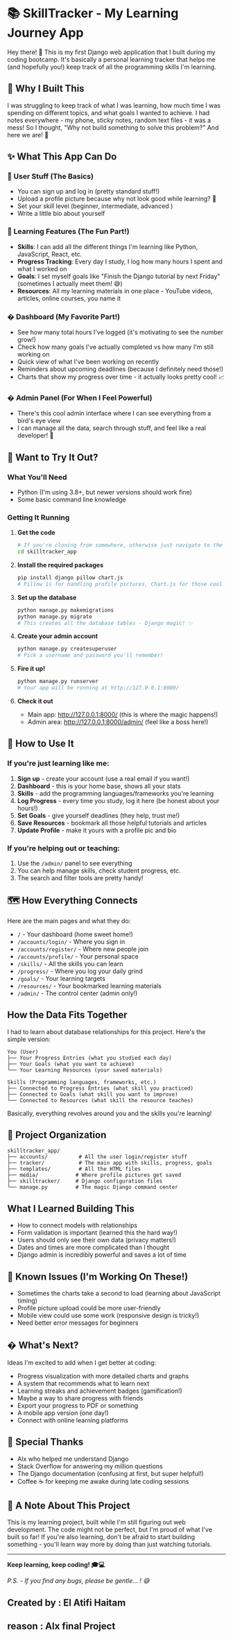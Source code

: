 # 📚 SkillTracker - My Learning Journey App

Hey there! 👋 This is my first Django web application that I built during my coding bootcamp. It's basically a personal learning tracker that helps me (and hopefully you!) keep track of all the programming skills I'm learning.

## 🤔 Why I Built This

I was struggling to keep track of what I was learning, how much time I was spending on different topics, and what goals I wanted to achieve. I had notes everywhere - my phone, sticky notes, random text files - it was a mess! So I thought, "Why not build something to solve this problem?" And here we are! 🎉

## ✨ What This App Can Do

### 👤 User Stuff (The Basics)
- You can sign up and log in (pretty standard stuff!)
- Upload a profile picture because why not look good while learning? 📸
- Set your skill level (beginner, intermediate, advanced )
- Write a little bio about yourself

### 🧠 Learning Features (The Fun Part!)
- **Skills**: I can add all the different things I'm learning like Python, JavaScript, React, etc.
- **Progress Tracking**: Every day I study, I log how many hours I spent and what I worked on
- **Goals**: I set myself goals like "Finish the Django tutorial by next Friday" (sometimes I actually meet them! 😅)
- **Resources**: All my learning materials in one place - YouTube videos, articles, online courses, you name it

### � Dashboard (My Favorite Part!)
- See how many total hours I've logged (it's motivating to see the number grow!)
- Check how many goals I've actually completed vs how many I'm still working on
- Quick view of what I've been working on recently
- Reminders about upcoming deadlines (because I definitely need those!)
- Charts that show my progress over time - it actually looks pretty cool! 📈

### �️ Admin Panel (For When I Feel Powerful)
- There's this cool admin interface where I can see everything from a bird's eye view
- I can manage all the data, search through stuff, and feel like a real developer! 💪



## 🚀 Want to Try It Out?

### What You'll Need
- Python (I'm using 3.8+, but newer versions should work fine)
- Some basic command line knowledge 

### Getting It Running

1. **Get the code**
   ```bash
   # If you're cloning from somewhere, otherwise just navigate to the folder
   cd skilltracker_app
   ```

2. **Install the required packages**
   ```bash
   pip install django pillow chart.js
   # Pillow is for handling profile pictures, Chart.js for those cool graphs!
   ```

3. **Set up the database**
   ```bash
   python manage.py makemigrations
   python manage.py migrate
   # This creates all the database tables - Django magic! ✨
   ```

4. **Create your admin account**
   ```bash
   python manage.py createsuperuser
   # Pick a username and password you'll remember!
   ```

5. **Fire it up!**
   ```bash
   python manage.py runserver
   # Your app will be running at http://127.0.0.1:8000/
   ```

6. **Check it out**
   - Main app: http://127.0.0.1:8000/ (this is where the magic happens!)
   - Admin area: http://127.0.0.1:8000/admin/ (feel like a boss here!)

## 📱 How to Use It 

### If you're just learning like me:
1. **Sign up** - create your account (use a real email if you want!)
2. **Dashboard** - this is your home base, shows all your stats
3. **Skills** - add the programming languages/frameworks you're learning
4. **Log Progress** - every time you study, log it here (be honest about your hours!)
5. **Set Goals** - give yourself deadlines (they help, trust me!)
6. **Save Resources** - bookmark all those helpful tutorials and articles
7. **Update Profile** - make it yours with a profile pic and bio

### If you're helping out or teaching:
1. Use the `/admin/` panel to see everything
2. You can help manage skills, check student progress, etc.
3. The search and filter tools are pretty handy!

## 🗺️ How Everything Connects

Here are the main pages and what they do:

- `/` - Your dashboard (home sweet home!)
- `/accounts/login/` - Where you sign in
- `/accounts/register/` - Where new people join
- `/accounts/profile/` - Your personal space
- `/skills/` - All the skills you can learn
- `/progress/` - Where you log your daily grind
- `/goals/` - Your learning targets
- `/resources/` - Your bookmarked learning materials
- `/admin/` - The control center (admin only!)

##  How the Data Fits Together

I had to learn about database relationships for this project. Here's the simple version:

```
You (User)
├── Your Progress Entries (what you studied each day)
├── Your Goals (what you want to achieve)
└── Your Learning Resources (your saved materials)

Skills (Programming languages, frameworks, etc.)
├── Connected to Progress Entries (what skill you practiced)
├── Connected to Goals (what skill you want to improve)
└── Connected to Resources (what skill the resource teaches)
```

Basically, everything revolves around you and the skills you're learning!

## 📂 Project Organization

```
skilltracker_app/
├── accounts/          # All the user login/register stuff
├── tracker/           # The main app with skills, progress, goals
├── templates/         # All the HTML files
├── media/            # Where profile pictures get saved
├── skilltracker/     # Django configuration files
└── manage.py         # The magic Django command center
```

##  What I Learned Building This

- How to connect models with relationships 
- Form validation is important (learned this the hard way!)
- Users should only see their own data (privacy matters!)
- Dates and times are more complicated than I thought
- Django admin is incredibly powerful and saves a lot of time

## 🐛 Known Issues (I'm Working On These!)

- Sometimes the charts take a second to load (learning about JavaScript timing)
- Profile picture upload could be more user-friendly
- Mobile view could use some work (responsive design is tricky!)
- Need better error messages for beginners

## � What's Next?

Ideas I'm excited to add when I get better at coding:

- Progress visualization with more detailed charts and graphs
- A system that recommends what to learn next
- Learning streaks and achievement badges (gamification!)
- Maybe a way to share progress with friends
- Export your progress to PDF or something
- A mobile app version (one day!)
- Connect with online learning platforms

## 🙏 Special Thanks

- Alx who helped me understand Django
- Stack Overflow for answering my million questions
- The Django documentation (confusing at first, but super helpful!)
- Coffee ☕ for keeping me awake during late coding sessions

## 📝 A Note About This Project

This is my learning project, built while I'm still figuring out web development. The code might not be perfect, but I'm proud of what I've built so far! If you're also learning, don't be afraid to start building something - you'll learn way more by doing than just watching tutorials.

---

**Keep learning, keep coding! 🎓💻**

*P.S. - If you find any bugs, please be gentle... ! 😅*

## Created by : El Atifi Haitam 
## reason : Alx final Project 